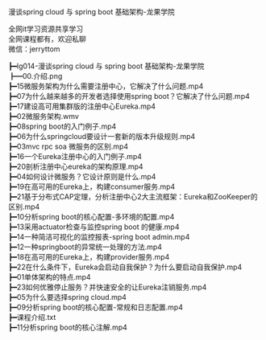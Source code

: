 漫谈spring cloud 与 spring boot 基础架构-龙果学院

全网it学习资源共享学习<br>全网课程都有，欢迎私聊<br>微信：jerryttom<br>

┣━lg014-漫谈spring cloud 与 spring boot 基础架构-龙果学院<br> ┣━00.介绍.png<br> ┣━15微服务架构为什么需要注册中心，它解决了什么问题.mp4<br> ┣━07为什么越来越多的开发者选择使用spring boot？它解决了什么问题.mp4<br> ┣━17建设高可用集群版的注册中心Eureka.mp4<br> ┣━02微服务架构.wmv<br> ┣━08spring boot的入门例子.mp4<br> ┣━06为什么springcloud要设计一套新的版本升级规则.mp4<br> ┣━03mvc rpc soa 微服务的区别.mp4<br> ┣━16一个Eureka注册中心的入门例子.mp4<br> ┣━20剖析注册中心eureka的架构原理.mp4<br> ┣━04如何设计微服务？它设计原则是什么.mp4<br> ┣━19在高可用的Eureka上，构建consumer服务.mp4<br> ┣━21基于分布式CAP定理，分析注册中心2大主流框架：Eureka和ZooKeeper的区别.mp4<br> ┣━10分析spring boot的核心配置-多环境的配置.mp4<br> ┣━13采用actuator检查与监控spring boot 的健康.mp4<br> ┣━14一种简洁可视化的监控报表-spring boot admin.mp4<br> ┣━12一种springboot的异常统一处理的方法.mp4<br> ┣━18在高可用的Eureka上，构建provider服务.mp4<br> ┣━22在什么条件下，Eureka会启动自我保护？为什么要启动自我保护.mp4<br> ┣━01单体架构的特点.mp4<br> ┣━23如何优雅停止服务？并快速安全的让Eureka注销服务.mp4<br> ┣━05为什么要选择spring cloud.mp4<br> ┣━09分析spring boot的核心配置-常规和日志配置.mp4<br> ┣━课程介绍.txt<br> ┣━11分析spring boot的核心注解.mp4